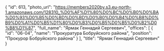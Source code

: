 {
    "id": 613,
    "photo_url": "https://members2020by.s3.eu-north-1.amazonaws.com/128310_%D0%AF%D1%80%D0%BC%D0%B0%D0%BA%D0%93%D0%B5%D0%BD%D0%BD%D0%B0%D0%B4%D0%B8%D0%B9%D0%A1%D0%B5%D1%80%D0%B3%D0%B5%D0%B5%D0%B2%D0%B8%D1%87",
    "full_name": "Ярмак Геннадий Сергеевич",
    "offices": [
        {
            "id": "06-04",
            "name": "Прокуратура Бобруйского района",
            "position": "Прокурор Бобруйского района"
        }
    ],
    "title": "Ярмак Геннадий Сергеевич"
}